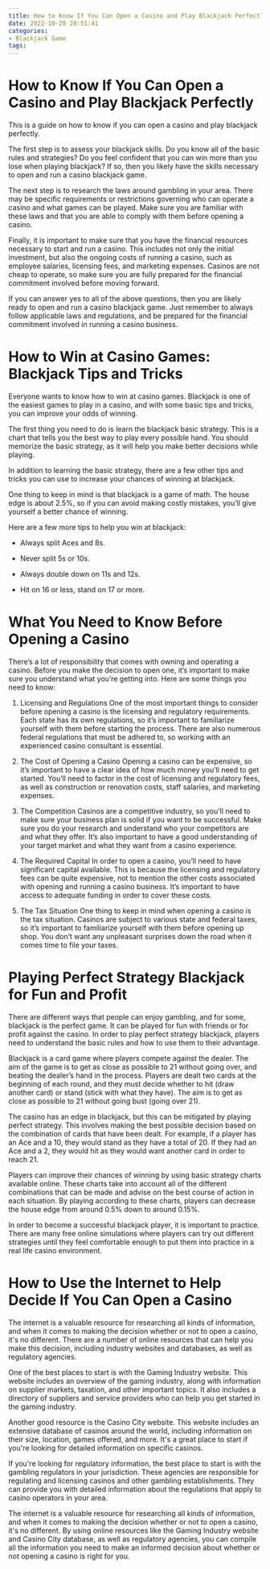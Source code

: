 ```yaml
---
title: How to Know If You Can Open a Casino and Play Blackjack Perfectly 
date: 2022-10-28 20:51:41
categories:
- Blackjack Game
tags:
---
```



#  How to Know If You Can Open a Casino and Play Blackjack Perfectly 

This is a guide on how to know if you can open a casino and play blackjack perfectly. 

The first step is to assess your blackjack skills. Do you know all of the basic rules and strategies? Do you feel confident that you can win more than you lose when playing blackjack? If so, then you likely have the skills necessary to open and run a casino blackjack game. 

The next step is to research the laws around gambling in your area. There may be specific requirements or restrictions governing who can operate a casino and what games can be played. Make sure you are familiar with these laws and that you are able to comply with them before opening a casino. 

Finally, it is important to make sure that you have the financial resources necessary to start and run a casino. This includes not only the initial investment, but also the ongoing costs of running a casino, such as employee salaries, licensing fees, and marketing expenses. Casinos are not cheap to operate, so make sure you are fully prepared for the financial commitment involved before moving forward. 

If you can answer yes to all of the above questions, then you are likely ready to open and run a casino blackjack game. Just remember to always follow applicable laws and regulations, and be prepared for the financial commitment involved in running a casino business.

#  How to Win at Casino Games: Blackjack Tips and Tricks 

Everyone wants to know how to win at casino games. Blackjack is one of the easiest games to play in a casino, and with some basic tips and tricks, you can improve your odds of winning.

The first thing you need to do is learn the blackjack basic strategy. This is a chart that tells you the best way to play every possible hand. You should memorize the basic strategy, as it will help you make better decisions while playing.

In addition to learning the basic strategy, there are a few other tips and tricks you can use to increase your chances of winning at blackjack.

One thing to keep in mind is that blackjack is a game of math. The house edge is about 2.5%, so if you can avoid making costly mistakes, you’ll give yourself a better chance of winning.

Here are a few more tips to help you win at blackjack:

* Always split Aces and 8s.

* Never split 5s or 10s.

* Always double down on 11s and 12s.

* Hit on 16 or less, stand on 17 or more.

#  What You Need to Know Before Opening a Casino 

There’s a lot of responsibility that comes with owning and operating a casino. Before you make the decision to open one, it’s important to make sure you understand what you’re getting into. Here are some things you need to know:

1. Licensing and Regulations 
One of the most important things to consider before opening a casino is the licensing and regulatory requirements. Each state has its own regulations, so it’s important to familiarize yourself with them before starting the process. There are also numerous federal regulations that must be adhered to, so working with an experienced casino consultant is essential.

2. The Cost of Opening a Casino 
Opening a casino can be expensive, so it’s important to have a clear idea of how much money you’ll need to get started. You’ll need to factor in the cost of licensing and regulatory fees, as well as construction or renovation costs, staff salaries, and marketing expenses.

3. The Competition 
Casinos are a competitive industry, so you’ll need to make sure your business plan is solid if you want to be successful. Make sure you do your research and understand who your competitors are and what they offer. It’s also important to have a good understanding of your target market and what they want from a casino experience.

4. The Required Capital 
In order to open a casino, you’ll need to have significant capital available. This is because the licensing and regulatory fees can be quite expensive, not to mention the other costs associated with opening and running a casino business. It’s important to have access to adequate funding in order to cover these costs.

5. The Tax Situation 
One thing to keep in mind when opening a casino is the tax situation. Casinos are subject to various state and federal taxes, so it’s important to familiarize yourself with them before opening up shop. You don’t want any unpleasant surprises down the road when it comes time to file your taxes.

#  Playing Perfect Strategy Blackjack for Fun and Profit 

There are different ways that people can enjoy gambling, and for some, blackjack is the perfect game. It can be played for fun with friends or for profit against the casino. In order to play perfect strategy blackjack, players need to understand the basic rules and how to use them to their advantage.

Blackjack is a card game where players compete against the dealer. The aim of the game is to get as close as possible to 21 without going over, and beating the dealer’s hand in the process. Players are dealt two cards at the beginning of each round, and they must decide whether to hit (draw another card) or stand (stick with what they have). The aim is to get as close as possible to 21 without going bust (going over 21).

The casino has an edge in blackjack, but this can be mitigated by playing perfect strategy. This involves making the best possible decision based on the combination of cards that have been dealt. For example, if a player has an Ace and a 10, they would stand as they have a total of 20. If they had an Ace and a 2, they would hit as they would want another card in order to reach 21.

Players can improve their chances of winning by using basic strategy charts available online. These charts take into account all of the different combinations that can be made and advise on the best course of action in each situation. By playing according to these charts, players can decrease the house edge from around 0.5% down to around 0.15%.

In order to become a successful blackjack player, it is important to practice. There are many free online simulations where players can try out different strategies until they feel comfortable enough to put them into practice in a real life casino environment.

#  How to Use the Internet to Help Decide If You Can Open a Casino

The internet is a valuable resource for researching all kinds of information, and when it comes to making the decision whether or not to open a casino, it's no different. There are a number of online resources that can help you make this decision, including industry websites and databases, as well as regulatory agencies.

One of the best places to start is with the Gaming Industry website. This website includes an overview of the gaming industry, along with information on supplier markets, taxation, and other important topics. It also includes a directory of suppliers and service providers who can help you get started in the gaming industry.

Another good resource is the Casino City website. This website includes an extensive database of casinos around the world, including information on their size, location, games offered, and more. It's a great place to start if you're looking for detailed information on specific casinos.

If you're looking for regulatory information, the best place to start is with the gambling regulators in your jurisdiction. These agencies are responsible for regulating and licensing casinos and other gambling establishments. They can provide you with detailed information about the regulations that apply to casino operators in your area.

The internet is a valuable resource for researching all kinds of information, and when it comes to making the decision whether or not to open a casino, it's no different. By using online resources like the Gaming Industry website and Casino City database, as well as regulatory agencies, you can compile all the information you need to make an informed decision about whether or not opening a casino is right for you.